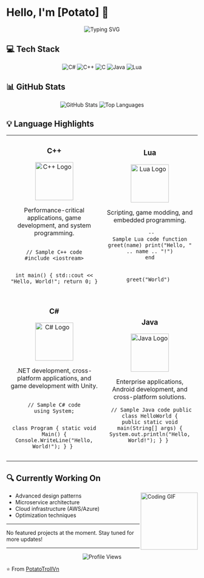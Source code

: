 # Hello, I'm [Potato] 👋

<div align="center">
  <img src="https://readme-typing-svg.herokuapp.com?font=Fira+Code&pause=1000&width=435&lines=Software+Developer;Multi-language+Enthusiast;Always+Learning" alt="Typing SVG" />
</div>

## 💻 Tech Stack

<div align="center">
  <img src="https://img.shields.io/badge/c%23-%23239120.svg?style=for-the-badge&logo=c-sharp&logoColor=white" alt="C#" />
  <img src="https://img.shields.io/badge/c++-%2300599C.svg?style=for-the-badge&logo=c%2B%2B&logoColor=white" alt="C++" />
  <img src="https://img.shields.io/badge/c-%2300599C.svg?style=for-the-badge&logo=c&logoColor=white" alt="C" />
  <img src="https://img.shields.io/badge/java-%23ED8B00.svg?style=for-the-badge&logo=java&logoColor=white" alt="Java" />
  <img src="https://img.shields.io/badge/lua-%232C2D72.svg?style=for-the-badge&logo=lua&logoColor=white" alt="Lua" />
</div>

## 📊 GitHub Stats

<div align="center">
  <img src="https://github-readme-stats.vercel.app/api?username=potatotrollvn&show_icons=true&theme=radical" alt="GitHub Stats" />
  <img src="https://github-readme-stats.vercel.app/api/top-langs/?username=potatotrollvn&layout=compact&theme=radical" alt="Top Languages" />
</div>

## 💡 Language Highlights

<table>
  <tr>
    <td width="50%">
      <h3 align="center">C++</h3>
      <div align="center">
        <img src="https://raw.githubusercontent.com/isocpp/logos/master/cpp_logo.png" alt="C++ Logo" width="100" />
        <p>Performance-critical applications, game development, and system programming.</p>
        <pre><code>
// Sample C++ code
#include &lt;iostream&gt;

int main() {
    std::cout << "Hello, World!";
    return 0;
}
        </code></pre>
      </div>
    </td>
    <td width="50%">
      <h3 align="center">Lua</h3>
      <div align="center">
        <img src="https://upload.wikimedia.org/wikipedia/commons/c/cf/Lua-Logo.svg" alt="Lua Logo" width="100" />
        <p>Scripting, game modding, and embedded programming.</p>
        <pre><code>
-- Sample Lua code
function greet(name)
    print("Hello, " .. name .. "!")
end

greet("World")
        </code></pre>
      </div>
    </td>
  </tr>
  <tr>
    <td width="50%">
      <h3 align="center">C#</h3>
      <div align="center">
        <img src="https://raw.githubusercontent.com/dotnet/brand/main/logo/dotnet-logo.png" alt="C# Logo" width="100" />
        <p>.NET development, cross-platform applications, and game development with Unity.</p>
        <pre><code>
// Sample C# code
using System;

class Program {
    static void Main() {
        Console.WriteLine("Hello, World!");
    }
}
        </code></pre>
      </div>
    </td>
    <td width="50%">
      <h3 align="center">Java</h3>
      <div align="center">
        <img src="https://www.oracle.com/a/tech/img/cb88-java-logo-001.jpg" alt="Java Logo" width="100" />
        <p>Enterprise applications, Android development, and cross-platform solutions.</p>
        <pre><code>
// Sample Java code
public class HelloWorld {
    public static void main(String[] args) {
        System.out.println("Hello, World!");
    }
}
        </code></pre>
      </div>
    </td>
  </tr>
</table>

## 🔍 Currently Working On

<img align="right" height="150" src="https://media.giphy.com/media/SWoSkN6DxTszqIKEqv/giphy.gif" alt="Coding GIF" />

- Advanced design patterns
- Microservice architecture
- Cloud infrastructure (AWS/Azure)
- Optimization techniques

---

No featured projects at the moment. Stay tuned for more updates!

---

<div align="center">
  <img src="https://komarev.com/ghpvc/?username=potatotrollvn&label=Profile%20views&color=0e75b6&style=flat" alt="Profile Views" />
</div>

⭐️ From [PotatoTrollVn](https://github.com/PotatoTrollVn)
